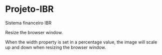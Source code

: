 # Projeto-IBR
Sistema financeiro IBR


<!DOCTYPE html>
<html>
<meta name="viewport" content="width=device-width, initial-scale=1.0">
<body>
<src="https://drive.google.com/file/d/1sM8PPdlzUCpMy52TNBvlKrpsJLoieE87/preview" width="640" height="480">

<p>Resize the browser window.</p>

<p>When the width property is set in a percentage value, the image will scale up and down when resizing the browser window.</p>

</body>
</html>

</html>

